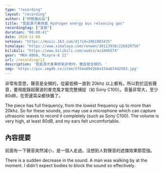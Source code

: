 ```yaml
---
type: "recording"
layout: "recording"
author: ["柯棋瀚出品"]
title: "氫能源汽車排氣 Hydrogen energy bus releasing gas"
recordingtag: ["音效"]
duration: "00:00:41"
date: 2019-11-08
netease: "https://music.163.com/dj?id=2061883435"
himalaya: "https://www.ximalaya.com/renwen/30113938/226829756"
bilibili: "https://www.bilibili.com/audio/au1846574"
gear: "MKH 8060, Mixpre-6 II"
url: /recording/13
description: '氫能源大客車排氣非常吵，聲音是全頻的。'
img: 'https://pic.imgdb.cn/item/5f64a094160a154a674d2503.jpg'
---
```


非常有意思，聲音是全頻的，從最低頻一直到 20khz 以上都有。所以對於這些聲音，要用能錄超聲波的麥克風才能完整捕捉（如 Sony C100）。音量非常大，至少 80dB，在旁邊耳朵都快聾了。

The piece has full frequency, from the lowest frequency up to more than 20khz. So for these sounds, you may use a microphone which can capture ultrasonic waves to record it completely (such as Sony C100). The volume is very high, at least 80dB, and my ears felt uncomfortable.

## 內容提要

前面有一下聲音突然減小，是一個人走過。沒想到人對聲音的遮擋效果那麼強。

There is a sudden decrease in the sound. A man was walking by at the moment. I didn't expect bodies to block the sound so effectively.

